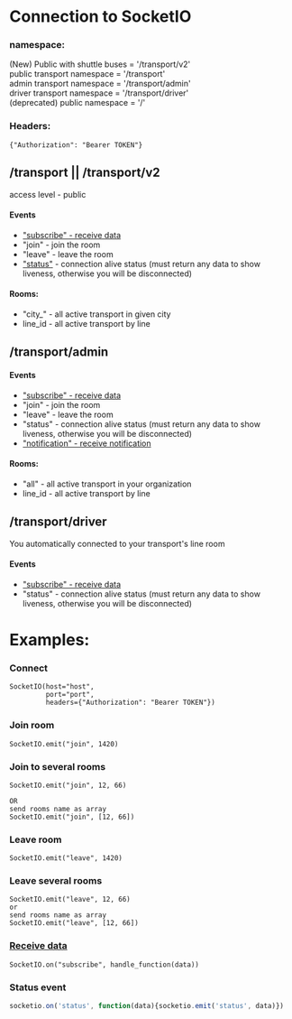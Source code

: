# Connection to SocketIO
### namespace:    
(New) Public with shuttle buses = '/transport/v2'   
public transport namespace = '/transport'   
admin transport namespace = '/transport/admin'    
driver transport namespace = '/transport/driver'   
(deprecated) public namespace = '/'   

### Headers:

```
{"Authorization": "Bearer TOKEN"}
```


## /transport || /transport/v2
access level - public
#### Events
   * ["subscribe" - receive data](subscribe.md#public-subscribe)
   * "join" - join the room
   * "leave" - leave the room
   * ["status"](#status-event) - connection alive status (must return any data to show liveness, otherwise you will be disconnected)

#### Rooms:
   * "city_<id>" - all active transport in given city
   * line_id - all active transport by line

## /transport/admin
#### Events
   * ["subscribe" - receive data](subscribe.md#admin-subscribe-structure)
   * "join" - join the room
   * "leave" - leave the room
   * "status" - connection alive status (must return any data to show liveness, otherwise you will be disconnected)
   * ["notification" - receive notification](/docs/api/transport/notifications.md#notification-type)
#### Rooms:
   * "all" - all active transport in your organization
   * line_id - all active transport by line
 
## /transport/driver
You automatically connected to your transport's line room
#### Events
   * ["subscribe" - receive data](subscribe.md#admin-subscribe-structure)
   * "status" - connection alive status (must return any data to show liveness, otherwise you will be disconnected)

# Examples:
### Connect
```
SocketIO(host="host",
         port="port",
         headers={"Authorization": "Bearer TOKEN"})
```

### Join room
```
SocketIO.emit("join", 1420)
```
### Join to several rooms
```
SocketIO.emit("join", 12, 66)

OR
send rooms name as array
SocketIO.emit("join", [12, 66])
```

### Leave room
```
SocketIO.emit("leave", 1420)
```
### Leave several rooms
```
SocketIO.emit("leave", 12, 66)
or
send rooms name as array
SocketIO.emit("leave", [12, 66])
```
### [Receive data](subscribe.md)
```
SocketIO.on("subscribe", handle_function(data))
```
### Status event
```javascript
socketio.on('status', function(data){socketio.emit('status', data)})
```

